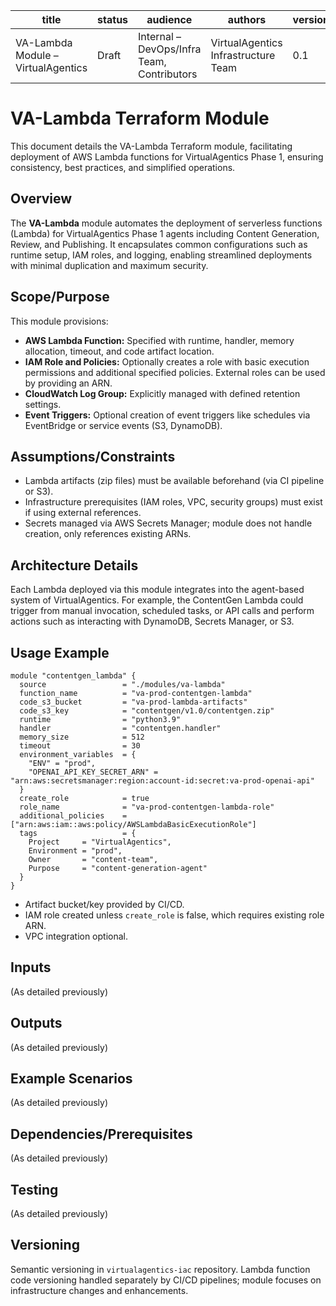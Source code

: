 
| title                             | status | audience                                    | authors                             | version | date       | gpt_model         |
|-----------------------------------|--------|---------------------------------------------|-------------------------------------|---------|------------|-------------------|
| VA-Lambda Module – VirtualAgentics| Draft  | Internal – DevOps/Infra Team, Contributors  | VirtualAgentics Infrastructure Team | 0.1     | 2025-06-14 | Generated by ChatGPT-4.5 |

# VA-Lambda Terraform Module

This document details the VA-Lambda Terraform module, facilitating deployment of AWS Lambda functions for VirtualAgentics Phase 1, ensuring consistency, best practices, and simplified operations.

## Overview

The **VA-Lambda** module automates the deployment of serverless functions (Lambda) for VirtualAgentics Phase 1 agents including Content Generation, Review, and Publishing. It encapsulates common configurations such as runtime setup, IAM roles, and logging, enabling streamlined deployments with minimal duplication and maximum security.

## Scope/Purpose

This module provisions:

- **AWS Lambda Function:** Specified with runtime, handler, memory allocation, timeout, and code artifact location.
- **IAM Role and Policies:** Optionally creates a role with basic execution permissions and additional specified policies. External roles can be used by providing an ARN.
- **CloudWatch Log Group:** Explicitly managed with defined retention settings.
- **Event Triggers:** Optional creation of event triggers like schedules via EventBridge or service events (S3, DynamoDB).

## Assumptions/Constraints

- Lambda artifacts (zip files) must be available beforehand (via CI pipeline or S3).
- Infrastructure prerequisites (IAM roles, VPC, security groups) must exist if using external references.
- Secrets managed via AWS Secrets Manager; module does not handle creation, only references existing ARNs.

## Architecture Details

Each Lambda deployed via this module integrates into the agent-based system of VirtualAgentics. For example, the ContentGen Lambda could trigger from manual invocation, scheduled tasks, or API calls and perform actions such as interacting with DynamoDB, Secrets Manager, or S3.

## Usage Example

```hcl
module "contentgen_lambda" {
  source                 = "./modules/va-lambda"
  function_name          = "va-prod-contentgen-lambda"
  code_s3_bucket         = "va-prod-lambda-artifacts"
  code_s3_key            = "contentgen/v1.0/contentgen.zip"
  runtime                = "python3.9"
  handler                = "contentgen.handler"
  memory_size            = 512
  timeout                = 30
  environment_variables  = {
    "ENV" = "prod",
    "OPENAI_API_KEY_SECRET_ARN" = "arn:aws:secretsmanager:region:account-id:secret:va-prod-openai-api"
  }
  create_role            = true
  role_name              = "va-prod-contentgen-lambda-role"
  additional_policies    = ["arn:aws:iam::aws:policy/AWSLambdaBasicExecutionRole"]
  tags                   = {
    Project     = "VirtualAgentics",
    Environment = "prod",
    Owner       = "content-team",
    Purpose     = "content-generation-agent"
  }
}
```

- Artifact bucket/key provided by CI/CD.
- IAM role created unless `create_role` is false, which requires existing role ARN.
- VPC integration optional.

## Inputs
(As detailed previously)

## Outputs
(As detailed previously)

## Example Scenarios
(As detailed previously)

## Dependencies/Prerequisites
(As detailed previously)

## Testing
(As detailed previously)

## Versioning
Semantic versioning in `virtualagentics-iac` repository. Lambda function code versioning handled separately by CI/CD pipelines; module focuses on infrastructure changes and enhancements.
